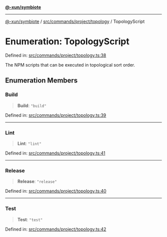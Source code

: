 [**@-xun/symbiote**](../../../../../README.md)

***

[@-xun/symbiote](../../../../../README.md) / [src/commands/project/topology](../README.md) / TopologyScript

# Enumeration: TopologyScript

Defined in: [src/commands/project/topology.ts:38](https://github.com/Xunnamius/symbiote/blob/49eb9bd7563e40ea52da5a2140cfd27942428d9e/src/commands/project/topology.ts#L38)

The NPM scripts that can be executed in topological sort order.

## Enumeration Members

### Build

> **Build**: `"build"`

Defined in: [src/commands/project/topology.ts:39](https://github.com/Xunnamius/symbiote/blob/49eb9bd7563e40ea52da5a2140cfd27942428d9e/src/commands/project/topology.ts#L39)

***

### Lint

> **Lint**: `"lint"`

Defined in: [src/commands/project/topology.ts:41](https://github.com/Xunnamius/symbiote/blob/49eb9bd7563e40ea52da5a2140cfd27942428d9e/src/commands/project/topology.ts#L41)

***

### Release

> **Release**: `"release"`

Defined in: [src/commands/project/topology.ts:40](https://github.com/Xunnamius/symbiote/blob/49eb9bd7563e40ea52da5a2140cfd27942428d9e/src/commands/project/topology.ts#L40)

***

### Test

> **Test**: `"test"`

Defined in: [src/commands/project/topology.ts:42](https://github.com/Xunnamius/symbiote/blob/49eb9bd7563e40ea52da5a2140cfd27942428d9e/src/commands/project/topology.ts#L42)
